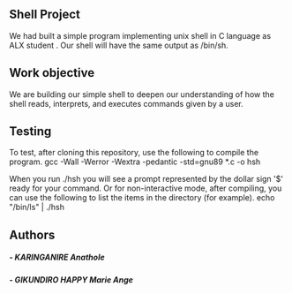 ## Shell Project
We had built a simple program implementing unix shell in C language as ALX student .
Our shell will have the same output as /bin/sh. 

## Work objective
We are building our simple shell to deepen our understanding of how the shell reads,
interprets, and executes commands given by a user. 

## Testing
To test, after cloning this repository, use the following to compile the program.
gcc -Wall -Werror -Wextra -pedantic -std=gnu89 *.c -o hsh

When you run ./hsh you will see a prompt represented by the dollar sign '$' ready
for your command. 
Or for non-interactive mode, after compiling, you can use the following to list
the items in the directory (for example).
echo "/bin/ls" | ./hsh

## Authors

##### - KARINGANIRE Anathole
##### - GIKUNDIRO HAPPY Marie Ange 